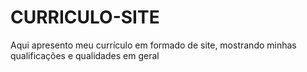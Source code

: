 # CURRICULO-SITE
Aqui apresento meu currículo em formado de site, mostrando minhas qualificações e qualidades em geral
